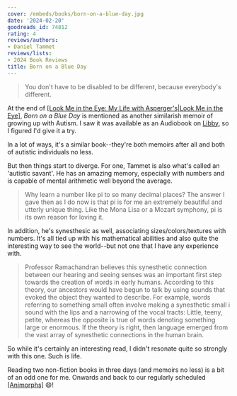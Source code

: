 ```yaml
---
cover: /embeds/books/born-on-a-blue-day.jpg
date: '2024-02-20'
goodreads_id: 74812
rating: 4
reviews/authors:
- Daniel Tammet
reviews/lists:
- 2024 Book Reviews
title: Born on a Blue Day
---
```

> You don't have to be disabled to be different, because everybody's different.

At the end of [[Look Me in the Eye: My Life with Asperger's|Look Me in the Eye]](), *Born on a Blue Day* is mentioned as another similarish memoir of growing up with Autism. I saw it was available as an Audiobook on [Libby](https://libbyapp.com/), so I figured I'd give it a try.

In a lot of ways, it's a similar book--they're both memoirs after all and both of autistic individuals no less. 

But then things start to diverge. For one, Tammet is also what's called an 'autistic savant'. He has an amazing memory, especially with numbers and is capable of mental arithmetic well beyond the average.

> Why learn a number like pi to so many decimal places? The answer I gave then as I do now is that pi is for me an extremely beautiful and utterly unique thing. Like the Mona Lisa or a Mozart symphony, pi is its own reason for loving it.

In addition, he's synesthesic as well, associating sizes/colors/textures with numbers. It's all tied up with his mathematical abilities and also quite the interesting way to see the world--but not one that I have any experience with. 


> Professor Ramachandran believes this synesthetic connection between our hearing and seeing senses was an important first step towards the creation of words in early humans. According to this theory, our ancestors would have begun to talk by using sounds that evoked the object they wanted to describe. For example, words referring to something small often involve making a synesthetic small i sound with the lips and a narrowing of the vocal tracts: Little, teeny, petite, whereas the opposite is true of words denoting something large or enormous. If the theory is right, then language emerged from the vast array of synesthetic connections in the human brain.

So while it's certainly an interesting read, I didn't resonate quite so strongly with this one. Such is life.

Reading two non-fiction books in three days (and memoirs no less) is a bit of an odd one for me. Onwards and back to our regularly scheduled [[Animorphs]]() :smile:!

